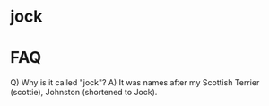 jock
====


FAQ
====

Q) Why is it called "jock"?
A) It was names after my Scottish Terrier (scottie), Johnston (shortened to Jock).